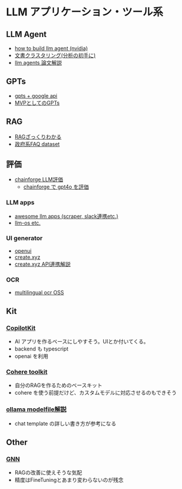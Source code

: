 # LLM アプリケーション・ツール系

## LLM Agent
* [how to build llm agent (nvidia)](https://developer.nvidia.com/blog/build-an-llm-powered-api-agent-for-task-execution/)
* [文書クラスタリング(分析の初手に)](https://zenn.dev/nishimoto/articles/74fddcb5c67960)
* [llm agents 論文解説](https://aitc.dentsusoken.com/column/llm-agents-iclr2024)

## GPTs
* [gpts + google api](https://medium.com/@sean-hill/integrating-custom-gpt-models-with-google-apis-a-step-by-step-guide-to-oauth-904512e3d456)
* [MVPとしてのGPTs](https://speakerdeck.com/rkaga/agile-in-house-llm-tool-development-using-gpts-as-mvps)

## RAG
* [RAGざっくりわかる](https://speakerdeck.com/smiyawaki0820/retrieval-based-lm-rag-system-zatukurili-jie-suru)
* [政府系FAQ dataset](https://note.com/eurekachan/n/nc31c0dccb3c1)

## 評価
* [chainforge LLM評価](https://chainforge.ai/)
  * [chainforge で gpt4o を評価](https://scrapbox.io/evergreens/GPT-4o%E3%81%AE%E6%80%A7%E8%83%BD%E3%82%92ChainForge%E3%81%A7%E6%A4%9C%E8%A8%BC%E3%81%97%E3%81%9F%E7%B5%90%E6%9E%9C)

### LLM apps
* [awesome llm apps (scraper, slack連携etc.)](https://github.com/Shubhamsaboo/awesome-llm-apps)
* [llm-os etc.](https://github.com/phidatahq/phidata)

### UI generator
* [openui](https://github.com/wandb/openui)
* [create.xyz](https://www.create.xyz/)
* [create.xyz API連携解説](https://note.com/skyland_taisa/n/n567ebc3a7888)

### OCR
* [multilingual ocr OSS](https://github.com/VikParuchuri/surya)

## Kit
### [CopilotKit](https://github.com/CopilotKit/CopilotKit)
* AI アプリを作るベースにしやすそう。UIとか付いてくる。
* backend も typescript
* openai を利用

### [Cohere toolkit](https://github.com/cohere-ai/cohere-toolkit)
* 自分のRAGを作るためのベースキット
* cohere を使う前提だけど、カスタムモデルに対応させるのもできそう

### [ollama modelfile解説](https://zenn.dev/hellorusk/articles/2566033cd03f0d)
* chat template の詳しい書き方が参考になる

## Other
### [GNN](https://speakerdeck.com/joisino/pu-tatigagurahuniyurarunetutowakuwoxue-buli-you?slide=49)
* RAGの改善に使えそうな気配
* 精度はFineTuningとあまり変わらないのが残念